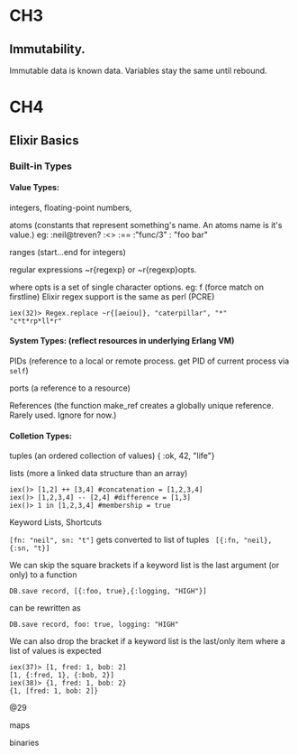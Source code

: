 # CH3

## Immutability.

Immutable data is known data.
Variables stay the same until rebound.

# CH4

## Elixir Basics

### Built-in Types

#### Value Types:

integers, floating-point numbers,

atoms (constants that represent something's name. An atoms name is it's value.) eg: :neil@treven? :<> :== :"func/3" : "foo bar"

ranges (start...end for integers) 

regular expressions  ~r{regexp} or ~r{regexp}opts.

where opts is a set of single character options. eg: f (force match on firstline)
Elixir regex support is the same as perl (PCRE)

```
iex(32)> Regex.replace ~r{[aeiou]}, "caterpillar", "*"
"c*t*rp*ll*r"
```


#### System Types: (reflect resources in underlying Erlang VM)

PIDs (reference to a local or remote process. get PID of current process via ```self```)


ports (a reference to a resource)

References (the function make_ref creates a globally unique reference. Rarely used. Ignore for now.)

#### Colletion Types:

tuples (an ordered collection of values)
{ :ok, 42, "life"}


lists (more a linked data structure than an array)
```
iex()> [1,2] ++ [3,4] #concatenation = [1,2,3,4]
iex()> [1,2,3,4] -- [2,4] #difference = [1,3]
iex()> 1 in [1,2,3,4] #membership = true
```

Keyword Lists, Shortcuts

```[fn: "neil", sn: "t"]``` gets converted to list of tuples ``` [{:fn, "neil}, {:sn, "t}]```

We can skip the square brackets if a keyword list is the last argument (or only) to a function

```DB.save record, [{:foo, true},{:logging, "HIGH"}]``` 

can be rewritten as

```DB.save record, foo: true, logging: "HIGH"```

We can also drop the bracket if a keyword list is the last/only item where a list of values is expected

```
iex(37)> [1, fred: 1, bob: 2]
[1, {:fred, 1}, {:bob, 2}]
iex(38)> {1, fred: 1, bob: 2}
{1, [fred: 1, bob: 2]}
```

@29

maps



binaries





